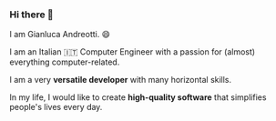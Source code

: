 ### Hi there 👋

I am Gianluca Andreotti. 😄

I am an Italian 🇮🇹 Computer Engineer with a passion for (almost) everything computer-related.

I am a very **versatile developer** with many horizontal skills.

In my life, I would like to create **high-quality software** that simplifies people's lives every day.
